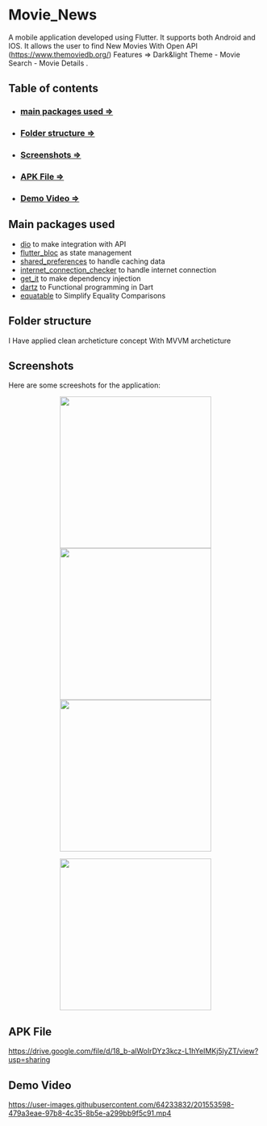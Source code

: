 # Movie_News
A mobile application developed using Flutter. It supports both Android and IOS.
 It allows the user to find New Movies With Open API (https://www.themoviedb.org/) 
 Features => Dark&light Theme - Movie Search - Movie Details .


## Table of contents
- ### [main packages used =>](#main-packages-used)
- ### [Folder structure =>](#folder-structure)
- ### [Screenshots =>](#screenshots)
- ### [APK File =>](#APK-File)
- ### [Demo Video =>](#Demo-Video)

## Main packages used

- [dio](https://pub.dev/packages/dio) to make integration with API
- [flutter_bloc](https://pub.dev/packages/flutter_bloc) as state management
- [shared_preferences](https://pub.dev/packages/shared_preferences) to handle caching data
- [internet_connection_checker](https://pub.dev/packages/internet_connection_checker) to handle internet connection 
- [get_it](https://pub.dev/packages/get_it) to make dependency injection
- [dartz](https://pub.dev/packages/dartz) to Functional programming in Dart
- [equatable](https://pub.dev/packages/equatable) to Simplify Equality Comparisons

## Folder structure
I Have applied clean archeticture concept With MVVM archeticture


## Screenshots



Here are some screeshots for the application:

<p align="center">
  <img src="https://github.com/user-attachments/assets/ef35a191-f640-4a30-8cda-9cfa35d35068" width="300"/>
  <img src="https://github.com/user-attachments/assets/ca181f8a-1458-4021-9fc7-57de1f1402e4" width="300"/>
   <img src="https://github.com/user-attachments/assets/d57341d4-4d3a-4704-b1a4-c0c8159e8b31" width="300"/>

</p>

<p align="center">
  <img src="https://github.com/user-attachments/assets/f3ef5ab8-de25-4a4c-850d-ab44c9e4c8c6" width="300"/>
</p>




## APK File
https://drive.google.com/file/d/18_b-alWoIrDYz3kcz-L1hYeIMKj5lyZT/view?usp=sharing

## Demo Video

https://user-images.githubusercontent.com/64233832/201553598-479a3eae-97b8-4c35-8b5e-a299bb9f5c91.mp4


